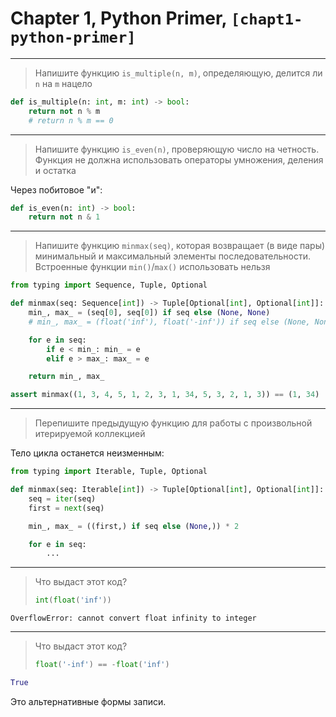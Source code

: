 # Chapter 1, Python Primer, `[chapt1-python-primer]`

---
> Напишите функцию `is_multiple(n, m)`, определяющую, делится ли `n` на `m` нацело

```python
def is_multiple(n: int, m: int) -> bool:
    return not n % m
    # return n % m == 0
```

---
> Напишите функцию `is_even(n)`, проверяющую число на четность. Функция не должна использовать операторы умножения, деления и остатка

Через побитовое "и":

```python
def is_even(n: int) -> bool:
    return not n & 1
```

---
> Напишите функцию `minmax(seq)`, которая возвращает (в виде пары) минимальный и максимальный элементы последовательности. Встроенные функции `min()`/`max()` использовать нельзя

```python
from typing import Sequence, Tuple, Optional

def minmax(seq: Sequence[int]) -> Tuple[Optional[int], Optional[int]]:
    min_, max_ = (seq[0], seq[0]) if seq else (None, None)
    # min_, max_ = (float('inf'), float('-inf')) if seq else (None, None)

    for e in seq:
        if e < min_: min_ = e
        elif e > max_: max_ = e

    return min_, max_

assert minmax((1, 3, 4, 5, 1, 2, 3, 1, 34, 5, 3, 2, 1, 3)) == (1, 34)
```

---
> Перепишите предыдущую функцию для работы с произвольной итерируемой коллекцией

Тело цикла останется неизменным:

```python
from typing import Iterable, Tuple, Optional

def minmax(seq: Iterable[int]) -> Tuple[Optional[int], Optional[int]]:
    seq = iter(seq)
    first = next(seq)

    min_, max_ = ((first,) if seq else (None,)) * 2

    for e in seq:
        ...
```

---
> Что выдаст этот код?
> ```python
> int(float('inf'))
> ```

```
OverflowError: cannot convert float infinity to integer
```

---
> Что выдаст этот код?
> ```python
> float('-inf') == -float('inf')
> ```

```python
True
```

Это альтернативные формы записи.
